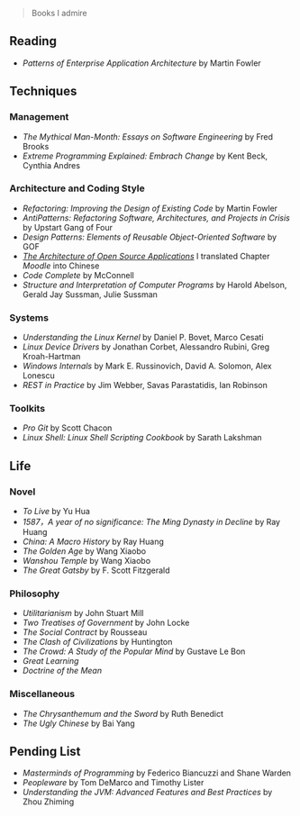 > Books I admire

Reading
-------
* *Patterns of Enterprise Application Architecture* by Martin Fowler 

Techniques
----------

### Management
* *The Mythical Man-Month: Essays on Software Engineering* by Fred Brooks  
* *Extreme Programming Explained: Embrach Change* by Kent Beck, Cynthia Andres  

### Architecture and Coding Style
* *Refactoring: Improving the Design of Existing Code* by Martin Fowler  
* *AntiPatterns: Refactoring Software, Architectures, and Projects in Crisis* by Upstart Gang of Four  
* *Design Patterns: Elements of Reusable Object-Oriented Software* by GOF  
* [*The Architecture of Open Source Applications*](http://www.aosabook.org/) I translated Chapter *Moodle* into Chinese  
* *Code Complete* by McConnell  
* *Structure and Interpretation of Computer Programs* by Harold Abelson, Gerald Jay Sussman, Julie Sussman  

### Systems
* *Understanding the Linux Kernel* by Daniel P. Bovet, Marco Cesati  
* *Linux Device Drivers* by Jonathan Corbet, Alessandro Rubini, Greg Kroah-Hartman  
* *Windows Internals* by Mark E. Russinovich, David A. Solomon, Alex Lonescu  
* *REST in Practice* by Jim Webber, Savas Parastatidis, Ian Robinson

### Toolkits
* *Pro Git* by Scott Chacon  
* *Linux Shell: Linux Shell Scripting Cookbook* by Sarath Lakshman  

Life
----

### Novel
* *To Live* by Yu Hua  
* *1587，A year of no significance: The Ming Dynasty in Decline* by Ray Huang  
* *China: A Macro History* by Ray Huang
* *The Golden Age* by Wang Xiaobo  
* *Wanshou Temple* by Wang Xiaobo  
* *The Great Gatsby* by F. Scott Fitzgerald  

### Philosophy
* *Utilitarianism* by John Stuart Mill  
* *Two Treatises of Government* by John Locke  
* *The Social Contract* by Rousseau  
* *The Clash of Civilizations* by Huntington  
* *The Crowd: A Study of the Popular Mind* by Gustave Le Bon  
* *Great Learning*  
* *Doctrine of the Mean*  

### Miscellaneous
* *The Chrysanthemum and the Sword* by Ruth Benedict  
* *The Ugly Chinese* by Bai Yang  


Pending List
------------
* *Masterminds of Programming* by Federico Biancuzzi and Shane Warden  
* *Peopleware* by Tom DeMarco and Timothy Lister  
* *Understanding the JVM: Advanced Features and Best Practices* by Zhou Zhiming  
